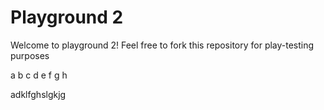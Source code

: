 # Playground 2


Welcome to playground 2! Feel free to fork this repository for play-testing purposes

a
b
c
d
e
f
g
h

<p> adklfghslgkjg